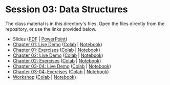 # Session 03: Data Structures

The class material is in this directory's files. Open the files directly from the repository, or use the links provided below.

- Slides ([PDF][slides-pdf] | [PowerPoint][slides-pptx])
- [Chapter 01: Live Demo][chap-01-demo] ([Colab][chap-01-demo-colab] | [Notebook][chap-01-demo-notebook])
- [Chapter 01: Exercises][chap-01-exercises] ([Colab][chap-01-exercises-colab] | [Notebook][chap-01-exercises-notebook])
- [Chapter 02: Live Demo][chap-02-demo] ([Colab][chap-02-demo-colab] | [Notebook][chap-02-demo-notebook])
- [Chapter 02: Exercises][chap-02-exercises] ([Colab][chap-02-exercises-colab] | [Notebook][chap-02-exercises-notebook])
- [Chapter 03-04: Live Demo][chap-03-04-demo] ([Colab][chap-03-04-demo-colab] | [Notebook][chap-03-04-demo-notebook])
- [Chapter 03-04: Exercises][chap-03-04-exercises] ([Colab][chap-03-04-exercises-colab] | [Notebook][chap-03-04-exercises-notebook])
- [Workshop][workshop] ([Colab][workshop-colab] | [Notebook][workshop-notebook])

[slides-pdf]: Data%20Structures%20-%20Slides.pdf
[slides-pptx]: Data%20Structures%20-%20Slides.pptx
[chap-01-demo]: Data%20Structures%20-%20Chap%2001%20-%20Demo.ipynb
[chap-01-demo-colab]: https://colab.research.google.com/github/cstar-industries/python-3-beginner/blob/master/003-Data-Structures/Data%20Structures%20-%20Chap%2001%20-%20Demo.ipynb
[chap-01-demo-notebook]: https://github.com/cstar-industries/python-3-beginner/raw/master/003-Data-Structures/Data%20Structures%20-%20Chap%2001%20-%20Demo.ipynb
[chap-01-exercises]: Data%20Structures%20-%20Chap%2001%20-%20Exercises.ipynb
[chap-01-exercises-colab]: https://colab.research.google.com/github/cstar-industries/python-3-beginner/blob/master/003-Data-Structures/Data%20Structures%20-%20Chap%2001%20-%20Exercises.ipynb
[chap-01-exercises-notebook]: https://github.com/cstar-industries/python-3-beginner/raw/master/003-Data-Structures/Data%20Structures%20-%20Chap%2001%20-%20Exercises.ipynb
[chap-02-demo]: Data%20Structures%20-%20Chap%2002%20-%20Demo.ipynb
[chap-02-demo-colab]: https://colab.research.google.com/github/cstar-industries/python-3-beginner/blob/master/003-Data-Structures/Data%20Structures%20-%20Chap%2002%20-%20Demo.ipynb
[chap-02-demo-notebook]: https://github.com/cstar-industries/python-3-beginner/raw/master/003-Data-Structures/Data%20Structures%20-%20Chap%2002%20-%20Demo.ipynb
[chap-02-exercises]: Data%20Structures%20-%20Chap%2002%20-%20Exercises.ipynb
[chap-02-exercises-colab]: https://colab.research.google.com/github/cstar-industries/python-3-beginner/blob/master/003-Data-Structures/Data%20Structures%20-%20Chap%2002%20-%20Exercises.ipynb
[chap-02-exercises-notebook]: https://github.com/cstar-industries/python-3-beginner/raw/master/003-Data-Structures/Data%20Structures%20-%20Chap%2002%20-%20Exercises.ipynb
[chap-03-04-demo]: Data%20Structures%20-%20Chap%2003-04%20-%20Demo.ipynb
[chap-03-04-demo-colab]: https://colab.research.google.com/github/cstar-industries/python-3-beginner/blob/master/003-Data-Structures/Data%20Structures%20-%20Chap%2003-04%20-%20Demo.ipynb
[chap-03-04-demo-notebook]: https://github.com/cstar-industries/python-3-beginner/raw/master/003-Data-Structures/Data%20Structures%20-%20Chap%2003-04%20-%20Demo.ipynb
[chap-03-04-exercises]: Data%20Structures%20-%20Chap%2003-04%20-%20Exercises.ipynb
[chap-03-04-exercises-colab]: https://colab.research.google.com/github/cstar-industries/python-3-beginner/blob/master/003-Data-Structures/Data%20Structures%20-%20Chap%2003-04%20-%20Exercises.ipynb
[chap-03-04-exercises-notebook]: https://github.com/cstar-industries/python-3-beginner/raw/master/003-Data-Structures/Data%20Structures%20-%20Chap%2003-04%20-%20Exercises.ipynb
[workshop]: Data%20Structures%20-%20Workshop.ipynb
[workshop-colab]: https://colab.research.google.com/github/cstar-industries/python-3-beginner/blob/master/003-Data-Structures/Data%20Structures%20-%20Workshop.ipynb
[workshop-notebook]: https://github.com/cstar-industries/python-3-beginner/raw/master/003-Data-Structures/Data%20Structures%20-%20Workshop.ipynb

